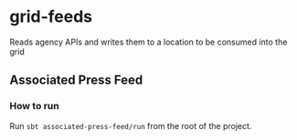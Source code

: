 # grid-feeds
Reads agency APIs and writes them to a location to be consumed into the grid

## Associated Press Feed

### How to run
Run `sbt associated-press-feed/run` from the root of the project.
